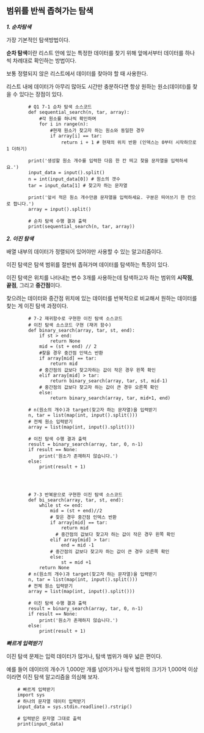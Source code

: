 ## 범위를 반씩 좁혀가는 탐색

***1. 순차탐색***

가장 기본적인 탐색방법이다. 

**순차 탐색**이란 리스트 안에 있는 특정한 데이터를 찾기 위해 앞에서부터 데이터를 하나씩 차례대로 확인하는 방법이다. 

보통 정렬되지 않은 리스트에서 데이터를 찾아야 할 때 사용한다. 

리스트 내에 데이터가 아무리 많아도 시간만 충분하다면 항상 원하는 원소(데이터)를 찾을 수 있다는 장점이 있다. 


            # Q1 7-1 순차 탐색 소스코드
            def sequential_search(n, tar, array):
                #각 원소를 하나씩 확인하며
                for i in range(n):
                    #현재 원소가 찾고자 하는 원소와 동일한 경우
                    if array[i] == tar:
                        return i + 1 # 현재의 위치 반환 (인덱스는 0부터 시작하므로 1 더하기)
            
            print('생성할 원소 개수를 입력한 다음 한 칸 띄고 찾을 문자열을 입력하세요.')
            input_data = input().split()
            n = int(input_data[0]) # 원소의 갯수
            tar = input_data[1] # 찾고자 하는 문자열
            
            print('앞서 적은 원소 개수만큼 문자열을 입력하세요. 구분은 띄어쓰기 한 칸으로 합니다.')
            array = input().split()
            
            # 순차 탐색 수행 결과 출력
            print(sequential_search(n, tar, array))

***2. 이진 탐색***

배열 내부의 데이터가 정렬되어 있어야만 사용할 수 있는 알고리즘이다.

이진 탐색은 탐색 범위를 절반씪 좁혀가며 데이터를 탐색하는 특징이 있다.

이진 탐색은 위치를 나타내는 변수 3개를 사용하는데 탐색하고자 하는 범위의 **시작점**, **끝점**, 그리고 **중간점**이다.

찾으려는 데이터와 중간점 위치에 있는 데이터를 반복적으로 비교해서 원하는 데이터를 찾는 게 이진 탐색 과정이다. 


            # 7-2 재귀함수로 구현한 이진 탐색 소스코드
            # 이진 탐색 소스코드 구현 (재귀 함수)
            def binary_search(array, tar, st, end):
                if st > end:
                    return None
                mid = (st + end) // 2
                #찾을 경우 중간점 인덱스 반환
                if array[mid] == tar:
                    return mid
                # 중간점의 값보다 찾고자하는 값이 작은 경우 왼쪽 확인
                elif array[mid] > tar:
                    return binary_search(array, tar, st, mid-1)
                # 중간점의 값보다 찾고자 하는 값이 큰 경우 오른쪽 확인
                else:
                    return binary_search(array, tar, mid+1, end)
            
            # n(원소의 개수)과 target(찾고자 하는 문자열)을 입력받기
            n, tar = list(map(int, input().split()))
            # 전체 원소 입력받기
            array = list(map(int, input().split()))
            
            # 이진 탐색 수행 결과 출력
            result = binary_search(array, tar, 0, n-1)
            if result == None:
                print('원소가 존재하지 않습니다.')
            else:
                print(result + 1)
            



            # 7-3 반복문으로 구현한 이진 탐색 소스코드
            def bi_search(array, tar, st, end):
                while st <= end:
                    mid = (st + end)//2
                    # 찾은 경우 중간점 인덱스 반환
                    if array[mid] == tar:
                        return mid
                      # 중간점의 값보다 찾고자 하는 값이 작은 경우 왼쪽 확인
                    elif array[mid] > tar:
                        end = mid -1
                    # 중간점의 값보다 찾고자 하는 값이 큰 경우 오른쪽 확인
                    else:
                        st = mid +1
                return None
            # n(원소의 개수)과 target(찾고자 하는 문자열)을 입력받기
            n, tar = list(map(int, input().split()))
            # 전체 원소 입력받기
            array = list(map(int, input().split()))
            
            # 이진 탐색 수행 결과 출력
            result = binary_search(array, tar, 0, n-1)
            if result == None:
                print('원소가 존재하지 않습니다.')
            else:
                print(result + 1)

***빠르게 입력받기***

이진 탐색 문제는 입력 데이터가 많거나, 탐색 범위가 매우 넓은 편이다. 

예를 들어 데이터의 개수가 1,000만 개를 넘어가거나 탐색 범위의 크기가 1,000억 이상이라면 이진 탐색 알고리즘을 의심해 보자.

        # 빠르게 입력받기
        import sys
        # 하나의 문자열 데이터 입력받기
        input_data = sys.stdin.readline().rstrip()
        
        # 입력받은 문자열 그대로 출력
        print(input_data)


